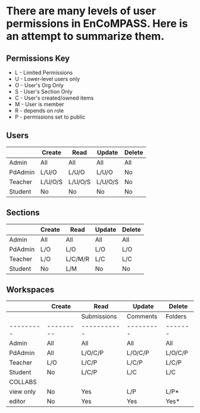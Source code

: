 # There are many levels of user permissions in EnCoMPASS. Here is an attempt to summarize them.

## Permissions Key

- L - Limited Permissions
- U - Lower-level users only
- O - User's Org Only
- S - User's Section Only
- C - User's created/owned items
- M - User is member
- R - depends on role
- P - permissions set to public

## Users
|         | Create  | Read    | Update  | Delete |
|---------|---------|---------|---------|--------|
|Admin    |   All   |  All    |  All    |  All   |
|PdAdmin  | L/U/O   | L/U/O   | L/U/O   |   No   |
|Teacher  | L/U/O/S | L/U/O/S | L/U/O/S |   No   |
|Student  | No      | No      | No      | No     |

## Sections
|         | Create  | Read    | Update  | Delete |
|---------|---------|---------|---------|--------|
|Admin    |   All   |  All    |  All    |  All   |
|PdAdmin  |   L/O   | L/O     | L/O     |   L/O  |
|Teacher  | L/O     | L/C/M/R | L/C     |   L/C  |
|Student  | No      | L/M     | No      | No     |

## Workspaces
|         | Create  |                       Read             |            Update         | Delete |
|---------|---------|----------------------------------------|---------------------------|--------|
|         |         |Submissions| Comments|Folders|Selections|Comments|Folders|Selections|        |
|---------|---------|-----------|---------|-------|----------|--------|-------|----------|--------|
|Admin    |   All   |  All      |  All    |  All  |    All   |  All   |  All  |   All    |   All  |
|PdAdmin  |   All   |  L/O/C/P  | L/O/C/P |L/O/C/P| L/O/C/P  |L/O/C   |L/O/C  | L/O/C    |  L/C   |
|Teacher  | L/O     | L/C/P     | L/C/P   |L/C/P  | L/C/P    |L/C     | L/C   | L/C      |  L/C   |
|Student  | No      | L/C/P     | L/C     | L/C   | L/C      | L/c    |  L/C  |  L/C     |  L/C   |
| COLLABS |         |           |         |       |          |        |       |          |        |               
|view only|  No     |   Yes     |   L/P   |  L/P* |   L/P    |  No    |  No   |  No      |   No   |
| editor  |   No    |    Yes    |   Yes   |  Yes* |   Yes    |  Yes   |  ?    |   Yes    |   Yes  |

